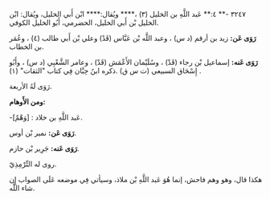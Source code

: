 ٣٢٤٧ -** ٤:** عَبد اللَّهِ بن الخليل (٣) ،**** ويُقال:**** ابْن أَبي الخليل، ويُقال: ابْن الخليل بْن أَبي الخليل، الحضرمي، أَبُو الخليل الكوفي.

**رَوَى عَن:** زيد بن أرقم (د س) ، وعبد اللَّه بْن عَبَّاس (قَدْ) وعلي بْن أَبي طالب (٤) ، وعُمَر بن الخطاب.

**رَوَى عَنه:** إسماعيل بْن رجاء (قَدْ) ، وسُلَيْمان الأَعْمَش (قَدْ) ، وعامر الشَّعْبِي (د س) ، وأَبُو إِسْحَاق السبيعي (ت س ق) .ذكره ابنُ حِبَّان فِي كتاب "الثقات" (١) .

رَوَى لَهُ الأربعة.

**ومن الأَوهام:**

-[وَهْمٌ] : عَبد اللَّهِ بن خلاد.

**رَوَى عَن:** نمير بْن أوس.

**رَوَى عَنه:** جَرِير بْن حازم.

روى له التِّرْمِذِيّ.

هكذا قال، وهو وهم فاحش، إنما هُوَ عَبد اللَّهِ بْن ملاذ، وسيأتي فِي موضعه عَلَى الصواب إِن شاء اللَّه.